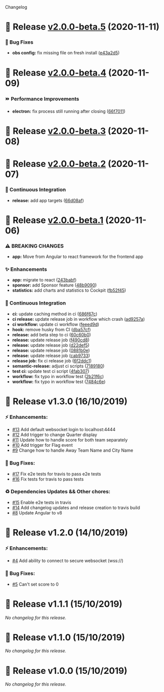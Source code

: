 Changelog

# :rocket: Release [v2.0.0-beta.5](https://github.com/umens/gones-streamer/compare/v2.0.0-beta.4...v2.0.0-beta.5) (2020-11-11)
          

### :bug: Bug Fixes

* **obs config:** fix missing file on fresh install ([e43a2d5](https://github.com/umens/gones-streamer/commit/e43a2d5676f2bccef7209cd3f6bc0e9c1832b618))

# :rocket: Release [v2.0.0-beta.4](https://github.com/umens/gones-streamer/compare/v2.0.0-beta.3...v2.0.0-beta.4) (2020-11-09)
          

### :fast_forward: Performance Improvements

* **electron:** fix process still running after closing ([66f7011](https://github.com/umens/gones-streamer/commit/66f70117c808ea031bd91884a1bc0a27d9a99601))

# :rocket: Release [v2.0.0-beta.3](https://github.com/umens/gones-streamer/compare/v2.0.0-beta.2...v2.0.0-beta.3) (2020-11-08)

# :rocket: Release [v2.0.0-beta.2](https://github.com/umens/gones-streamer/compare/v2.0.0-beta.1...v2.0.0-beta.2) (2020-11-07)
          

### :robot: Continuous Integration

* **release:** add app targets ([66d08af](https://github.com/umens/gones-streamer/commit/66d08af03c54c76c82c101174835f6ac3e6cee8d))

# :rocket: Release [v2.0.0-beta.1](https://github.com/umens/gones-streamer/compare/v1.3.0...v2.0.0-beta.1) (2020-11-06)
          

### ⚠ BREAKING CHANGES

* **app:** Move from Angular to react framework for the frontend app

### :sparkles: Enhancements

* **app:** migrate to react ([243babf](https://github.com/umens/gones-streamer/commit/243babf16d91002ac0936152439843b0b51173aa))
* **sponsor:** add Sponsor feature ([48b9090](https://github.com/umens/gones-streamer/commit/48b90908531147bb2b50345de1bea90f1f81c398))
* **statistics:** add charts and statistics to Cockpit ([fb52f45](https://github.com/umens/gones-streamer/commit/fb52f4545f81195635db7784a0ba622d8d703b0c))


### :robot: Continuous Integration

* **ci:** update caching method in ci ([686f67c](https://github.com/umens/gones-streamer/commit/686f67c61aacbfe676b005a65e1b4e8ca459b6d8))
* **ci release:** update release job in workflow which crash ([ad9257a](https://github.com/umens/gones-streamer/commit/ad9257a1ceb0f3143ca57417125450beba7107d5))
* **ci workflow:** update ci workflow ([feeed9d](https://github.com/umens/gones-streamer/commit/feeed9d255a328ccf9927a1063ec15967dac4953))
* **hook:** remove husky from CI ([dba57cf](https://github.com/umens/gones-streamer/commit/dba57cf231759b8003da3961a95a3f7243e83090))
* **release:** add beta step to ci ([60c60b0](https://github.com/umens/gones-streamer/commit/60c60b0beb48910c3c9b7b03fe53ec27464922d9))
* **release:** update release job ([f490cd8](https://github.com/umens/gones-streamer/commit/f490cd8982b690fdfe1708130352c02d63d42822))
* **release:** update release job ([d22def5](https://github.com/umens/gones-streamer/commit/d22def517103e09da5f45fb634cba2e1a242ed23))
* **release:** update release job ([0881b0e](https://github.com/umens/gones-streamer/commit/0881b0e770719a377918c5e792991926216be984))
* **release:** update release job ([cab9733](https://github.com/umens/gones-streamer/commit/cab97339ca142ca58b442f00dd2e7ba0dcdc7350))
* **release job:** fix ci release job ([6f2ddc1](https://github.com/umens/gones-streamer/commit/6f2ddc1eafdb0bb84a829c9b5dcfa6d8628d2f49))
* **semantic-release:** adjust ci scripts ([7189180](https://github.com/umens/gones-streamer/commit/71891801c4fd4464892932b3f30626385e4647dd))
* **test ci:** update test ci script ([4fab307](https://github.com/umens/gones-streamer/commit/4fab307ec32e13a01bd481c08525c437d592b69d))
* **workflow:** fix typo in workflow test ([2b21f6c](https://github.com/umens/gones-streamer/commit/2b21f6c8d2af74072f7494293375db4adc811a24))
* **workflow:** fix typo in workflow test ([7484c6e](https://github.com/umens/gones-streamer/commit/7484c6e6853a862780fc99a125866ad532f7417c))


# :rocket: Release v1.3.0 (16/10/2019)


### :zap: Enhancements:

- [#13](https://github.com/umens/gones-streamer/issues/13) Add default websocket login to localhost:4444
- [#12](https://github.com/umens/gones-streamer/issues/12) Add trigger to change Quarter display
- [#11](https://github.com/umens/gones-streamer/issues/11) Update how to handle score for both team separately
- [#10](https://github.com/umens/gones-streamer/issues/10) Add trigger for Flag event
- [#9](https://github.com/umens/gones-streamer/issues/9) Change how to handle Away Team Name and City Name


### :hammer: Bug Fixes:

- [#17](https://github.com/umens/gones-streamer/issues/17) Fix e2e tests for travis to pass e2e tests
- [#16](https://github.com/umens/gones-streamer/issues/16) Fix tests for travis to pass tests


### :recycle: Dependencies Updates && Other chores:

- [#15](https://github.com/umens/gones-streamer/issues/15) Enable e2e tests in travis
- [#14](https://github.com/umens/gones-streamer/issues/14) Add changelog updates and release creation to travis build
- [#8](https://github.com/umens/gones-streamer/issues/8) Update Angular to v8


# :rocket: Release v1.2.0 (14/10/2019)


### :zap: Enhancements:

- [#4](https://github.com/umens/gones-streamer/issues/4) Add ability to connect to secure websocket (wss://)


### :hammer: Bug Fixes:

- [#5](https://github.com/umens/gones-streamer/issues/5) Can't set score to 0


# :rocket: Release v1.1.1 (15/10/2019)


*No changelog for this release.*


# :rocket: Release v1.1.0 (15/10/2019)


*No changelog for this release.*


# :rocket: Release v1.0.0 (15/10/2019)


*No changelog for this release.*
